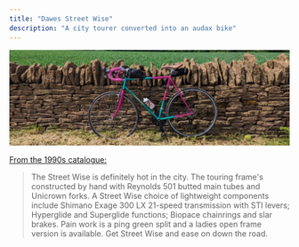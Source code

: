 ```yaml
---
title: "Dawes Street Wise"
description: "A city tourer converted into an audax bike"
---
```

![](dawes-street-wise.jpg)

[From the 1990s catalogue:](https://dawescycles.wordpress.com/portfolio/1990-catalogue/)
> The Street Wise is definitely hot in the city. The touring frame's constructed by hand with Reynolds 501 butted main tubes and Unicrown forks. A Street Wise choice of lightweight components include Shimano Exage 300 LX 21-speed transmission with STI levers; Hyperglide and Superglide functions; Biopace chainrings and slar brakes. Pain work is a ping green split and a ladies open frame version is available.
Get Street Wise and ease on down the road.